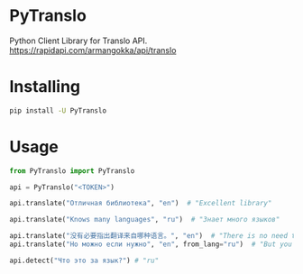 # PyTranslo
Python Client Library for Translo API. https://rapidapi.com/armangokka/api/translo

# Installing

```sh
pip install -U PyTranslo
```

# Usage

```python
from PyTranslo import PyTranslo

api = PyTranslo("<TOKEN>")

api.translate("Отличная библиотека", "en")  # "Excellent library"

api.translate("Knows many languages", "ru")  # "Знает много языков"

api.translate("没有必要指出翻译来自哪种语言。", "en")  # "There is no need to indicate which language the translation comes from."
api.translate("Но можно если нужно", "en", from_lang="ru")  # "But you can if you need"

api.detect("Что это за язык?") # "ru"
```
